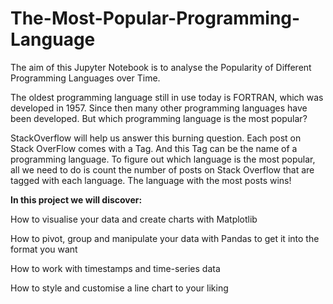 # The-Most-Popular-Programming-Language
The aim of this Jupyter Notebook is to analyse the Popularity of Different Programming Languages over Time.

The oldest programming language still in use today is FORTRAN, which was developed in 1957. Since then many other programming languages have been developed. But which programming language is the most popular? 

StackOverflow will help us answer this burning question. Each post on Stack OverFlow comes with a Tag. And this Tag can be the name of a programming language.
To figure out which language is the most popular, all we need to do is count the number of posts on Stack Overflow that are tagged with each language. The language with the most posts wins!

**In this project we will discover:**

How to visualise your data and create charts with Matplotlib

How to pivot, group and manipulate your data with Pandas to get it into the format you want

How to work with timestamps and time-series data

How to style and customise a line chart to your liking

